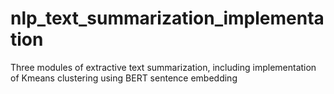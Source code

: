 # nlp_text_summarization_implementation
Three modules of extractive text summarization, including implementation of Kmeans clustering using BERT sentence embedding
